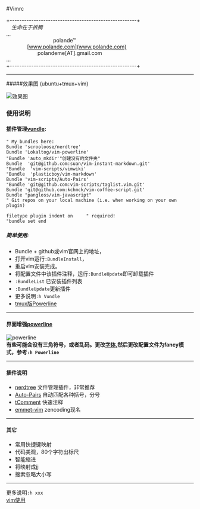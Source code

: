#Vimrc  

+-----------------------------------------------------+    
&emsp;*生命在于折腾*  
...   
&emsp;&emsp;&emsp;&emsp;&emsp;&emsp;&emsp;&emsp;&emsp;polande™  
&emsp;&emsp;&emsp;&emsp;[www.polande.com](www.polande.com)  
&emsp;&emsp;&emsp;&emsp;&emsp;&emsp;polandeme[AT].gmail.com  
...  
+-----------------------------------------------------+  

-----------------------------------------------------------------------


#####效果图 (ubuntu+tmux+vim)   

![效果图](http://h-pic.qiniudn.com/vim.png)  
### 使用说明  
#### 插件管理[vundle](https://github.com/gmarik/Vundle.vim):  

    " My bundles here:
    Bundle 'scrooloose/nerdtree'
    Bundle 'Lokaltog/vim-powerline'
    "Bundle 'auto_mkdir'"创建没有的文件夹"
    Bundle  'git@github.com:suan/vim-instant-markdown.git'
    "Bundle  'vim-scripts/vimwiki' 
    "Bundle  'plasticboy/vim-markdown'
    Bundle 'vim-scripts/Auto-Pairs'
    "Bundle 'git@github.com:vim-scripts/taglist.vim.git'
    Bundle 'git@github.com:kchmck/vim-coffee-script.git'
    Bundle "pangloss/vim-javascript"
    " Git repos on your local machine (i.e. when working on your own plugin)

    filetype plugin indent on     " required!
    "bundle set end

##### 简单使用:  
- Bundle + github或vim官网上的地址，  
- 打开vim运行`:BundleInstall`，  
- 重启vim安装完成。  
- 将配置文件中该插件注释，运行`:BundleUpdate`即可卸载插件   
- `:BundleList` 已安装插件列表   
- `:BundleUpdate`更新插件  
- 更多说明`:h Vundle`  
- [tmux版Powerline](https://github.com/erikw/tmux-powerline)  
 
--------------------------------------------------------------

#### 界面增强[powerline](https://github.com/Lokaltog/vim-powerline)  

![powerline](http://h-pic.qiniudn.com/powerline2.png)  
**有些可能会没有三角符号，或者乱码。更改[字体](),然后更改配置文件为fancy模式，参考`:h Powerline`**   

--------------------------------------------------------------

#### 插件说明  
- [nerdtree](https://github.com/scrooloose/nerdtree) 文件管理插件，非常推荐  
- [Auto-Pairs](https://github.com/jiangmiao/auto-pairs) 自动匹配各种括号，分号  
- [tComment](https://github.com/vim-scripts/tComment) 快速注释   
- [emmet-vim](https://github.com/mattn/emmet-vim) zencoding现名 

------------------------------------------------------------------

#### 其它  

- 常用快捷键映射  
- 代码美观，80个字符出标尺  
- 智能缩进  
- 将<Esc>映射成jj  
- 搜索忽略大小写  

----------------------------------------------------------

更多说明`:h xxx`  
[vim使用](###)  
